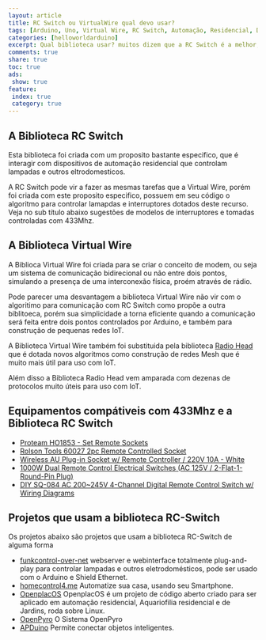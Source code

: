 ```yaml
---
layout: article
title: RC Switch ou VirtualWire qual devo usar?
tags: [Arduino, Uno, Virtual Wire, RC Switch, Automação, Residencial, Domôtica, Sensores, Adaptacao, RC, Controle Remoto, drones, vants, carrinhos, automático, IoT, Internet das Coisas, Internet of Thinks, RF22, RF24, NRF24, NRF905, RF95, ASK, Serial, manchers, biphase, TCP, Mesh, Datagrama]
categories: [helloworldarduino]
excerpt: Qual biblioteca usar? muitos dizem que a RC Switch é a melhor, outros dizem que é a Virtual Wire, porém poucos justificam sua escolha com parametros reais, o que você me diz de sua escolha? use o campo comentários abaixo para apresentar seu argumento.
comments: true
share: true
toc: true
ads:
 show: true
feature:
 index: true
 category: true
---
```


## A Biblioteca RC Switch

Esta biblioteca foi criada com um proposito bastante especifico, que é interagir
com dispositivos de automação residencial que controlam lampadas e outros eltrodomesticos.

A RC Switch pode vir a fazer as mesmas tarefas que a Virtual Wire, porém foi criada
com este proposito especifico, possuem em seu código o algoritmo para controlar lamapdas
e interruptores dotados deste recurso. Veja no sub título abaixo sugestões de modelos de
interruptores e tomadas controladas com 433Mhz.

## A Biblioteca Virtual Wire

A Biblioca Virtual Wire foi criada para se criar o conceito de modem, ou seja um
sistema de comunicação bidirecional ou não entre dois pontos, simulando a presença
de uma interconexão física, proém através de rádio.

Pode parecer uma desvantagem a biblioteca Virtual Wire não vir com o algoritimo 
para comunicação com RC Switch como propõe a outra biblitoeca, porém sua simplicidade
a torna eficiente quando a comunicação será feita entre dois pontos controlados por 
Arduino, e também para construção de pequenas redes IoT.

A Biblioteca Virtual Wire também foi substituida pela biblioteca [Radio Head](http://www.airspayce.com/mikem/arduino/RadioHead/)
que é dotada novos algoritmos como construção de redes Mesh que é muito mais útil
para uso com IoT.

Além disso a Biblioteca Radio Head vem amparada com dezenas de protocolos muito 
úteis para uso com IoT.

## Equipamentos compátiveis com 433Mhz e a Biblioteca RC Switch

 * [Proteam HO1853 - Set Remote Sockets](http://www.amazon.co.uk/Proteam-HO1853-Set-Remote-Sockets/dp/B0029Z9YUQ)
 * [Rolson Tools 60027 2pc Remote Controlled Socket](http://www.amazon.co.uk/Rolson-60027-Remote-Controlled-Socket/dp/B001B4RE4O)
 * [Wireless AU Plug-in Socket w/ Remote Controller / 220V 10A - White](http://www.dx.com/p/wireless-au-plug-in-socket-w-remote-controller-220v-10a-white-347807#.VFkt9VOS1xU)
 * [1000W Dual Remote Control Electrical Switches (AC 125V / 2-Flat-1-Round-Pin Plug)](http://www.dx.com/p/1000w-dual-remote-control-electrical-switches-ac-220v-eu-plug-126226#.VFkt8FOS1xU)
 * [DIY SQ-084 AC 200~245V 4-Channel Digital Remote Control Switch w/ Wiring Diagrams](http://www.dx.com/p/diy-sq-084-ac-200-245v-4-channel-digital-remote-control-switch-w-wiring-diagrams-309443#.VFkuG1OS1xU)

## Projetos que usam a biblioteca RC-Switch

Os projetos abaixo são projetos que usam a biblioteca RC-Switch de alguma forma

 * [funkcontrol-over-net](https://code.google.com/p/funkcontrol-over-net/)
   webserver e webinterface totalmente plug-and-play para controlar lampadas e 
   outros eletrodomésticos, pode ser usado com o Arduino e Shield Ethernet. 
 * [homecontrol4.me](http://www.homecontrol4.me/)
   Automatize sua casa, usando seu Smartphone.
 * [OpenplacOS](http://openplacos.github.io/openplacos/)
   OpenplacOS é um projeto de código aberto criado para ser aplicado em automação
   residencial, Aquariofilia residencial e de Jardins, roda sobre Linux.
 * [OpenPyro](http://blog.openpyro.com/)
   O Sistema OpenPyro 
 * [APDuino](http://apduino.com/)
   Permite conectar objetos inteligentes.
   